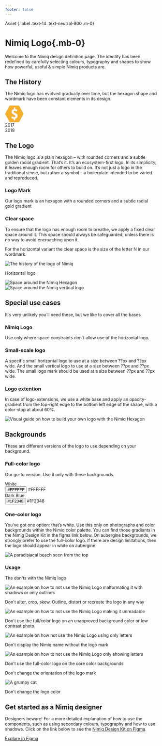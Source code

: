 ```yaml
---
footer: false
---
```

<script setup lang="ts">
import DesignKitItem from '../../../.vitepress/theme/components/DesignKitItem.vue'
import Tags from '../../../.vitepress/theme/components/Tags.vue'
import { useDark, useClipboard } from '@vueuse/core'

const isDark = useDark()

const { copy: copyToClipboard, copied, isSupported: copyIsSupported } = useClipboard({ copiedDuring: 3000 })
</script>

Asset {.label .text-14 .text-neutral-800 .m-0}

# Nimiq Logo{.mb-0}

Welcome to the Nimiq design definition page. The identity has been redefined by carefully selecting colours, typography and shapes to show how powerful, useful & simple Nimiq products are.

<Tags mt-24 class="raw" :tags="['Nimiq Brand Kit']" />

## The History

The Nimiq logo has evolved gradually over time, but the hexagon shape and wordmark have been constant elements in its design.

<!-- <div border-base mt-24 rounded-6 py-32>
<img src="/assets/images/build/ui/design-kit/logo/nimiq-logo-history-dark.png" alt="The history of the logo of Nimiq" loading="lazy" hidden dark:block />

<img src="/assets/images/build/ui/design-kit/logo/nimiq-logo-history-light.png" alt="The history of the logo of Nimiq" block dark:hidden />
</div> -->

<div border-base mt-24 rounded-6 py-32 grid="~ cols-2">
  <svg width="62" height="56" viewBox="0 0 62 56" fill="none" xmlns="http://www.w3.org/2000/svg">
<path d="M46.1865 0.5H15.1435L0 27.84L15.1435 55.18H46.1865L61.33 27.84L46.1865 0.5ZM33.5048 43.4633V49.3217H28.7722V44.2442C25.9324 44.2442 22.5258 42.6847 20.254 40.3387L23.4717 35.6522C25.9324 37.605 28.0153 38.5808 30.286 38.5808C32.9368 38.5808 34.0727 37.4089 34.0727 35.2612C34.0727 30.1838 21.3899 30.1838 21.3899 21.5907C21.3899 16.5132 24.4186 13.1936 28.9612 12.2178V6.74933H33.6937V11.8268C36.7224 12.2178 38.9942 13.7796 40.887 15.7323L37.1003 20.0289C35.5887 18.0761 34.077 17.4902 31.9899 17.4902C29.7224 17.4902 28.2042 18.466 28.2042 20.6093C28.5832 25.2957 41.455 24.9058 41.455 34.2787C41.455 38.9663 38.6152 42.6769 33.8827 43.6527L33.5048 43.4633Z" fill="#F6AE2D"/>
</svg>
<div i-nimiq:logos-nimiq w-62 h-56 />
<div
  relative h-3 col-span-2 mt-26.5 w-full
  style="--c: var(--nq-neutral-400); background: linear-gradient(90deg, rgba(var(--c) / 0) 0%, rgb(var(--c) / 0.7) 15%, rgb(var(--c)) 50%, rgb(var(--c) / 0.7) 85%, rgba(var(--c) / 0) 100%)"
/>

<div h-14 w-14 bg-neutral-400 rounded-full mt--8.5 />
<div h-14 w-14 bg-neutral-400 rounded-full mt--8.5 />

<div mt-16 text-18 font-bold>2017</div>
<div mt-16 text-18 font-bold>2018</div>

</div>

## The Logo

The Nimiq logo is a plain hexagon – with rounded corners and a subtle golden radial gradient. That’s it. It’s an ecosystem-first logo. In its simplicity, it leaves enough room for others to build on. It’s not just a logo in the traditional sense, but rather a symbol – a boilerplate intended to be varied and reproduced.

<div grid="~ cols-1 md:cols-2 gap-32 justify-center" mt-24>

  <DesignKitItem label="Light horizontal variant" logo="i-nimiq:logos-nimiq-vertical" :size="96"/>

  <DesignKitItem label="Light Horizontal variant" logo="i-nimiq:logos-nimiq-horizontal" :size="128"/>

  <DesignKitItem label="Dark vertical variant" logo="i-nimiq:logos-nimiq-white-vertical" dark :size="96"/>

  <DesignKitItem label="Dark horizontal variant" logo="i-nimiq:logos-nimiq-white-horizontal" dark :size="128"/>

</div>

<div grid="~ cols-1 md:cols-2 gap-32" mt-64>
  <div md-pb-64>

  ### Logo Mark

  Our logo mark is an hexagon with a rounded corners and a subtle radial gold gradient

  </div>

  <DesignKitItem label="Gold hexagon" logo="i-nimiq:logos-nimiq" :size="96"/>
</div>

### Clear space

To ensure that the logo has enough room to breathe, we apply a fixed clear space around it. This space  should always be safeguarded, unless there is no way to avoid encroaching upon it.

For the horizontal variant the clear space is the size of the letter N in our wordmark.

<img mb-12 ml-0 border-base rounded-6 bg-white src="/assets/images/build/ui/design-kit/logo/nimiq-with-n.png" alt="The history of the logo of Nimiq" />

Horizontal logo

<div grid="~ rows-[215px_215px] md:rows-[215px] md:cols-2 gap-32" class="raw" mt-24>

<div flex="~ justify-center" border-base rounded-6 bg-white>
  <img src="/assets/images/build/ui/design-kit/logo/nimiq-hexagon-spacing-1.png" alt="Space around the Nimiq Hexagon" />
</div>

<div flex="~ justify-center" border-base rounded-6 bg-white>
  <img src="/assets/images/build/ui/design-kit/logo/nimiq-hexagon-spacing-2.png" alt="Space around the Nimiq vertical logo"  />
</div>

</div>

## Special use cases

It´s very unlikely you´ll need these, but we like to cover all the bases

### Nimiq Logo

Use only where space constraints don´t allow use of the horizontal logo.

### Small-scale logo

A specific small horizontal logo to use at a size between ??px and ??px wide. And the small vertical logo to use at a size between ??px and ??px wide.  The small logo mark should be used at a size between ??px and ??px wide.

### Logo extention

 In case of logo-extensions, we use a white base and apply an opacity-gradient from the top-right edge to the bottom left edge of the shape, with a color-stop at about 60%.

<div border-base mt-24 rounded-6 py="8 md:32">
<img max-w-520 mx-auto px-48 my="16 md:0" src="/assets/images/build/ui/design-kit/logo/build-your-nim-logo.png" alt="Visual guide on how to build your own logo with the Nimiq Hexagon" />
</div>

## Backgrounds

These are different versions of the logo to use depending on your background.

### Full-color logo

Our go-to version. Use it only with these backgrounds.

<div grid="~ rows-[215px_215px] md:rows-[215px] md:cols-2 gap-32" class="raw" mt-24>

<div flex="~ justify-center items-center" border-base rounded-6 bg-white relative>
  <div i-nimiq:logos-nimiq-horizontal text-128 />
  <div text-neutral-700 absolute inset-x-16 bottom-16 flex="~ justify-between" lh-none>
    <span>White</span>
    <div>
      <Toast v-if="copyIsSupported" v-model="copied" title="Copied to clipboard!" category="success">
        <button @click="copyToClipboard('#FFFFFF')">#FFFFFF</button>
      </Toast>
      <span v-else>#FFFFFF</span>
    </div>
  </div>
</div>

<div flex="~ justify-center items-center" border-base rounded-6 bg-gradient-neutral relative>
  <div i-nimiq:logos-nimiq-white-horizontal text-128 />
  <div text-neutral-600 absolute inset-x-16 bottom-16 flex="~ justify-between" lh-none>
    <span>Dark Blue</span>
    <div>
      <Toast v-if="copyIsSupported" v-model="copied" title="Copied to clipboard!" category="success">
        <button @click="copyToClipboard('#1F2348')">#1F2348</button>
      </Toast>
      <span v-else>#1F2348</span>
    </div>
  </div>
</div>

</div>

### One-color logo

You've got one option: that’s white. Use this only on photographs and color backgrounds within the Nimiq color palette. You can find those gradiants in the Nimig Design Kit in the figma link below. On aubergine backgrounds, we strongly prefer to use the full-color logo. If there are design limitations, then the logo should appear in white on aubergine.

<div grid="~ cols-2 md:cols-3 gap-16 justify-center" mt-24 class="raw">

<div flex="~ justify-center items-center" border-subtle rounded-6 relative aspect-square>
  <div i-nimiq:logos-nimiq-horizontal-mono text="128 white" z-2 />
  <img src="/assets/images/build/ui/design-kit/logo/island.png" alt="A paradisiacal beach seen from the top" rounded-6 border-subtle-light absolute inset-0 aspect-square not-zoomable />
</div>

<div flex="~ justify-center items-center" border-subtle rounded-6 relative aspect-square bg="#EC991C">
  <div i-nimiq:logos-nimiq-horizontal-mono text="128 white" z-1 />
</div>

<div flex="~ justify-center items-center" border-subtle rounded-6 relative aspect-square bg-gradient-red>
  <div i-nimiq:logos-nimiq-horizontal-mono text="128 white" z-1 />
</div>

<div flex="~ justify-center items-center" border-subtle rounded-6 relative aspect-square bg-gradient-orange>
  <div i-nimiq:logos-nimiq-horizontal-mono text="128 white" z-1 />
</div>

<div flex="~ justify-center items-center" border-subtle rounded-6 relative aspect-square bg-gradient-blue>
  <div i-nimiq:logos-nimiq-horizontal-mono text="128 white" z-1 />
</div>

<div flex="~ justify-center items-center" border-subtle rounded-6 relative aspect-square bg-gradient-green>
  <div i-nimiq:logos-nimiq-horizontal-mono text="128 white" z-1 />
</div>

</div>

### Usage

The don'ts with the Nimiq logo

<div grid="~ cols-2 md:cols-3 gap-16 justify-center" mt-24 class="raw">

<div>
<div flex="~ justify-center items-center" border-subtle rounded-6 relative aspect-square bg-white>
  <img src="/assets/images/build/ui/design-kit/logo/nonos/nimiq-horizontal-outline-ugly.svg" alt="An example on how to not use the Nimiq Logo malformating it with shadows or only outlines" rounded-6 not-zoomable />
</div>
<div mt-16 flex="~ gap-8">
  <div bg-gradient-red h-14 w-14 p-3 mt-4 rounded-full>
    <div class="i-nimiq:cross-bold" text="8 white" />
  </div>
  <p text="neutral-900 14 pretty">Don't alter, crop, skew, Outline, distort or recreate the logo in any way</p>
</div>
</div>

<div>
<div flex="~ justify-center items-center" border-subtle rounded-6 relative aspect-square>
  <div i-nimiq:logos-nimiq-horizontal text-128 z-1 />
  <img src="/assets/images/build/ui/design-kit/logo/nonos/grumpy-cat.png" alt="An example on how to not use the Nimiq Logo making it unreadable" rounded-6 absolute inset-0 aspect-square not-zoomable />
</div>
<div mt-16 flex="~ gap-8">
  <div bg-gradient-red h-14 w-14 p-3 mt-4 rounded-full>
    <div class="i-nimiq:cross-bold" text="8 white" />
  </div>
  <p text="neutral-900 14 pretty">Don't use the full/color logo on an unapproved background color or low contrast photo</p>
</div>
</div>

<div>
<div flex="~ justify-center items-center" border-subtle rounded-6 relative aspect-square bg-white >
  <img src="/assets/images/build/ui/design-kit/logo/nonos/nimiq-only-letters.svg" alt="An example on how not use the Nimiq Logo using only letters" not-zoomable rounded-6 />
</div>
<div mt-16 flex="~ gap-8">
  <div bg-gradient-red h-14 w-14 p-3 mt-4 rounded-full>
    <div class="i-nimiq:cross-bold" text="8 white" />
  </div>
  <p text="neutral-900 14 pretty">Don't display the Nimiq name without the logo mark</p>
</div>
</div>

<div>
<div flex="~ justify-center items-center" border-subtle rounded-6 relative aspect-square bg="#EC991C">
  <img src="/assets/images/build/ui/design-kit/logo/nonos/nimiq-only-letters.svg" alt="An example on how to not use the Nimiq Logo only showing letters" rounded-6 ml-24 not-zoomable />
</div>
<div mt-16 flex="~ gap-8">
  <div bg-gradient-red h-14 w-14 p-3 mt-4 rounded-full>
    <div class="i-nimiq:cross-bold" text="8 white" />
  </div>
  <p text="neutral-900 14 pretty">Don't use the full-color logo on the core color backgrounds</p>
</div>
</div>

<div>
<div flex="~ justify-center items-center" border-base rounded-6 relative aspect-square>
    <div i-nimiq:logos-nimiq text-80 z-1 rotate-69 />
</div>
<div mt-16 flex="~ gap-8">
  <div bg-gradient-red h-14 w-14 p-3 mt-4 rounded-full>
    <div class="i-nimiq:cross-bold" text="8 white" />
  </div>
  <p text="neutral-900 14 pretty">Don't change the orientation of the logo mark</p>
</div>
</div>

<div>
<div flex="~ justify-center items-center" border-base rounded-6 relative aspect-square bg-white>
  <img src="/assets/images/build/ui/design-kit/logo/nonos/nimiq-blue.svg" alt="A grumpy cat" rounded-6 not-zoomable />
</div>
<div mt-16 flex="~ gap-8">
  <div bg-gradient-red h-14 w-14 p-3 mt-4 rounded-full>
    <div class="i-nimiq:cross-bold" text="8 white" />
  </div>
  <p text="neutral-900 14 pretty">Don't change the logo color</p>
</div>
</div>

</div>

<!-- ### Icon

<div flex="~ gap-32 justify-center wrap" mt-64>
<DesignKitItem label="Hexagon" logo="i-nimiq:logos-nimiq" size="64"/>
</div>

## Color Palette

While a dark ultramarine embodies trust and reliability, a pale gold conveys value and warmth.

## Muli

Our typeface needs to convey our extraordinary commitment to simplicity, while remaining unique and recognisable. At the same time: Ensure the universality and open source nature of everything we do.

1. They recommend using [Bunny Fonts](https://fonts.bunny.net/family/mulish), a privacy friendly Google font provider.
2. You can also install them locally using `fontsource`:

::: code-group

```npm
npm i @fontsource/mulish
```
```yarn
yarn add @fontsource/mulish
```
```pnpm
pnpm add @fontsource/mulish
```

:::

## Fira Code

The Fira Code font is used for code snippets and can be downloaded from [Bunny Fonts](https://fonts.bunny.net/family/fira-code). -->

## Get started as a Nimiq designer

Designers beware! For a more detailed explanation of how to use the components, such as using secondary colours, typography and how to use shadows. Click on the link below to see the [Nimiq Design Kit on Figma](https://www.figma.com/file/GU6cdS85S2v13QcdzW9v8Tav/NIMIQ-Style-Guide-(Oct-18)?type=design&mode=design&t=SugAiJEQEMPp2f4x-0).

  <a href="https://www.figma.com/file/GU6cdS85S2v13QcdzW9v8Tav/NIMIQ-Style-Guide-(Oct-18)?type=design&mode=design&t=SugAiJEQEMPp2f4x-0" target="_blank" class="raw arrow" mt-16 pill bg-blue-400 text-blue="!">Explore in Figma</a>
